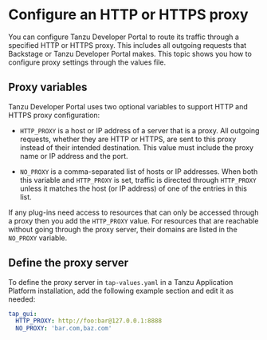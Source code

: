 # Configure an HTTP or HTTPS proxy

You can configure Tanzu Developer Portal to route its traffic through a specified HTTP or HTTPS proxy.
This includes all outgoing requests that Backstage or Tanzu Developer Portal makes. This topic shows
you how to configure proxy settings through the values file.

## <a id='proxy-variables'></a> Proxy variables

Tanzu Developer Portal uses two optional variables to support HTTP and HTTPS proxy configuration:

- `HTTP_PROXY` is a host or IP address of a server that is a proxy. All outgoing requests, whether
  they are HTTP or HTTPS, are sent to this proxy instead of their intended destination. This value
  must include the proxy name or IP address and the port.

- `NO_PROXY` is a comma-separated list of hosts or IP addresses. When both this variable and
  `HTTP_PROXY` is set, traffic is directed through `HTTP_PROXY` unless it matches the host (or
  IP address) of one of the entries in this list.

If any plug-ins need access to resources that can only be accessed through a proxy then you add the
`HTTP_PROXY` value. For resources that are reachable without going through the proxy server, their
domains are listed in the `NO_PROXY` variable.

## <a id='def-proxy-server'></a> Define the proxy server

To define the proxy server in `tap-values.yaml` in a Tanzu Application Platform installation, add
the following example section and edit it as needed:

```yaml
tap_gui:
  HTTP_PROXY: http://foo:bar@127.0.0.1:8888
  NO_PROXY: 'bar.com,baz.com'
```
